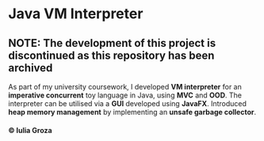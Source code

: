 # Java VM Interpreter

## NOTE: The development of this project is discontinued as this repository has been archived

As part of my university coursework, I developed **VM interpreter** for an **imperative concurrent** toy language in Java, using **MVC** and **OOD**. The interpreter can be utilised via a **GUI** developed using **JavaFX**. Introduced **heap memory management** by implementing an **unsafe garbage collector**.

#### © Iulia Groza
